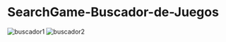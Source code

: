 # SearchGame-Buscador-de-Juegos



![buscador1](https://github.com/CristhianSantacruz/SearchGame-Buscardor-de-Juegos/assets/117329019/9d97c9e0-1818-479c-8be0-2324de46134b)   ![buscador2](https://github.com/CristhianSantacruz/SearchGame-Buscardor-de-Juegos/assets/117329019/ec07778f-80af-450d-8db8-133f80b04a76)

